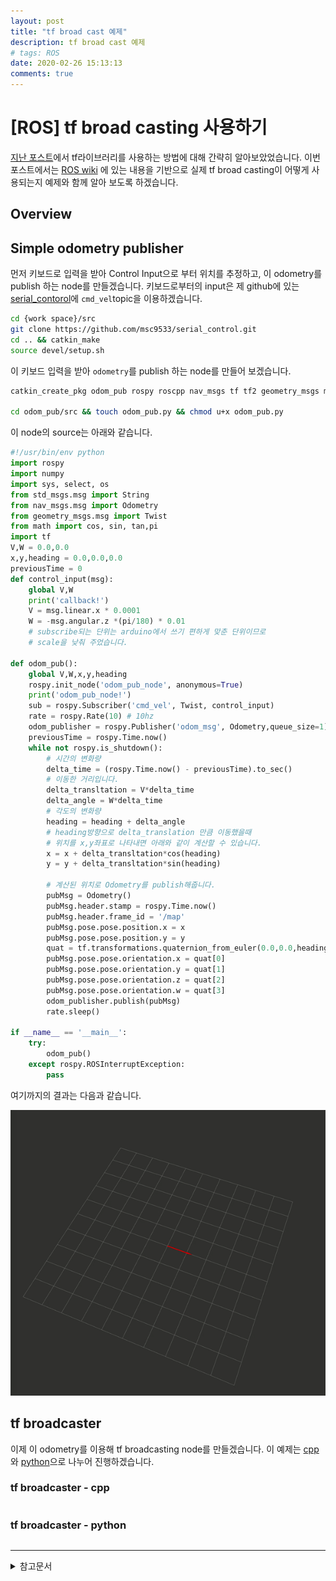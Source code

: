 ```yaml
---
layout: post
title: "tf broad cast 예제"
description: tf broad cast 예제
# tags: ROS
date: 2020-02-26 15:13:13
comments: true
---
```


# [ROS] tf broad casting 사용하기

[지난 포스트](https://msc9533.github.io/2020/02/ros_tf_libaray/)에서 tf라이브러리를 사용하는 방법에 대해 간략히 알아보았었습니다. 이번 포스트에서는 [ROS wiki](http://wiki.ros.org/tf/Tutorials) 에 있는 내용을 기반으로 실제 tf broad casting이 어떻게 사용되는지 예제와 함께 알아 보도록 하겠습니다.

## Overview

## Simple odometry publisher

먼저 키보드로 입력을 받아 Control Input으로 부터 위치를 추정하고, 이 odometry를 publish 하는 node를 만들겠습니다. 키보드로부터의 input은 제 github에 있는 [serial_contorol](https://github.com/msc9533/serial_control)에 `cmd_vel`topic을 이용하겠습니다.

```bash
cd {work space}/src
git clone https://github.com/msc9533/serial_control.git
cd .. && catkin_make
source devel/setup.sh
```

이 키보드 입력을 받아 `odometry`를 publish 하는 node를 만들어 보겠습니다.

```bash
catkin_create_pkg odom_pub rospy roscpp nav_msgs tf tf2 geometry_msgs move_base_msgsasd

cd odom_pub/src && touch odom_pub.py && chmod u+x odom_pub.py
```

이 node의 source는 아래와 같습니다.

<!-- 단위 맞춰야 함 -->

```py
#!/usr/bin/env python
import rospy
import numpy
import sys, select, os
from std_msgs.msg import String
from nav_msgs.msg import Odometry
from geometry_msgs.msg import Twist
from math import cos, sin, tan,pi
import tf
V,W = 0.0,0.0
x,y,heading = 0.0,0.0,0.0
previousTime = 0
def control_input(msg):
    global V,W
    print('callback!')
    V = msg.linear.x * 0.0001
    W = -msg.angular.z *(pi/180) * 0.01 
    # subscribe되는 단위는 arduino에서 쓰기 편하게 맞춘 단위이므로 
    # scale을 낮춰 주었습니다.

def odom_pub():
    global V,W,x,y,heading
    rospy.init_node('odom_pub_node', anonymous=True)
    print('odom_pub_node!')
    sub = rospy.Subscriber('cmd_vel', Twist, control_input)
    rate = rospy.Rate(10) # 10hz
    odom_publisher = rospy.Publisher('odom_msg', Odometry,queue_size=1)
    previousTime = rospy.Time.now()
    while not rospy.is_shutdown():
        # 시간의 변화량
        delta_time = (rospy.Time.now() - previousTime).to_sec()
        # 이동한 거리입니다.
        delta_transltation = V*delta_time
        delta_angle = W*delta_time
        # 각도의 변화량
        heading = heading + delta_angle
        # heading방향으로 delta_translation 만큼 이동했을때
        # 위치를 x,y좌표로 나타내면 아래와 같이 계산할 수 있습니다.
        x = x + delta_transltation*cos(heading)
        y = y + delta_transltation*sin(heading)

        # 계산된 위치로 Odometry를 publish해줍니다.
        pubMsg = Odometry()
        pubMsg.header.stamp = rospy.Time.now()
        pubMsg.header.frame_id = '/map'
        pubMsg.pose.pose.position.x = x
        pubMsg.pose.pose.position.y = y
        quat = tf.transformations.quaternion_from_euler(0.0,0.0,heading)
        pubMsg.pose.pose.orientation.x = quat[0]
        pubMsg.pose.pose.orientation.y = quat[1]
        pubMsg.pose.pose.orientation.z = quat[2]
        pubMsg.pose.pose.orientation.w = quat[3]
        odom_publisher.publish(pubMsg)
        rate.sleep()

if __name__ == '__main__':
    try:
        odom_pub()
    except rospy.ROSInterruptException:
        pass
```

여기까지의 결과는 다음과 같습니다.  

![](https://github.com/msc9533/msc9533.github.io/raw/master/_files/keyboard_odom.gif)

## tf broadcaster

이제 이 odometry를 이용해 tf broadcasting node를 만들겠습니다. 이 예제는 [cpp](###-tf-broadcaster---cpp)와 [python](###-tf-broadcaster---python)으로 나누어 진행하겠습니다.

### tf broadcaster - cpp

```cpp
```

### tf broadcaster - python

```py
```

<!-- 브로드 캐스터 마무리 하고  -->
<!-- 스태틱 퍼블리셔 내용만 추가 -->

---

<details>
<summary>참고문서</summary>
<div markdown="1">

- [ROS WIKI - Writing a tf broadcaster (C++)](http://wiki.ros.org/tf/Tutorials/Writing%20a%20tf%20broadcaster%20%28C%2B%2B%29)
- [ROS WIKI - writing a tf listener (C++)](http://wiki.ros.org/tf/Tutorials/Writing%20a%20tf%20listener%20%28C%2B%2B%29)
- [ROS WIKI - Adding a frame(C++)](http://wiki.ros.org/tf/Tutorials/Adding%20a%20frame%20%28C%2B%2B%29)
- [ROS WIKI - Writing a tf broadcaster (Python)](http://wiki.ros.org/tf/Tutorials/Writing%20a%20tf%20broadcaster%20%28Python%29)
- [ROS WIKI - writing a tf listener (Python)](http://wiki.ros.org/tf/Tutorials/Writing%20a%20tf%20listener%20%28Python%29)
- [ROS WIKI - Adding a frame(Python)](http://wiki.ros.org/tf/Tutorials/Adding%20a%20frame%20%28Python%29)
- [Publishing Odometry Information over ROS](http://wiki.ros.org/navigation/Tutorials/RobotSetup/Odom)


</div>
</details>
<script id="dsq-count-scr" src="//msc9533.disqus.com/count.js" async></script>

